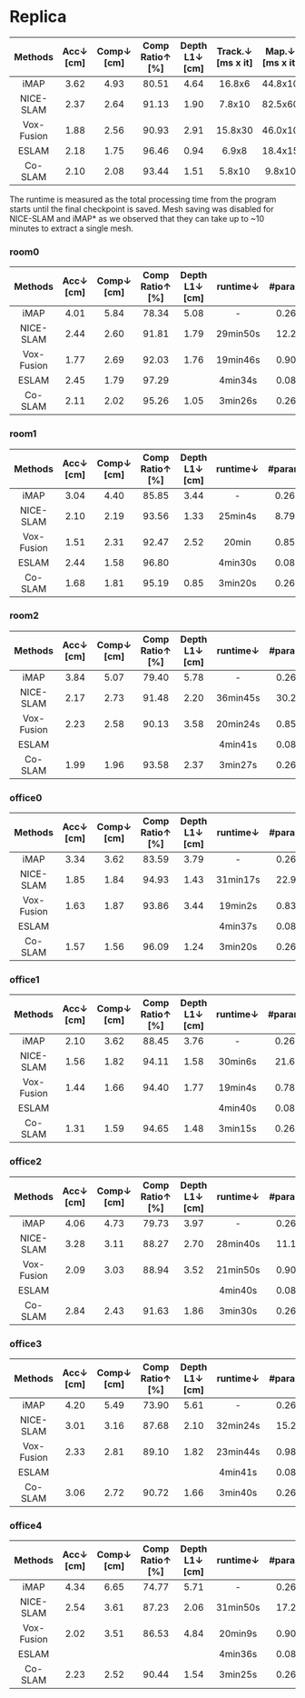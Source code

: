 # Replica

|  Methods   | Acc↓<br/>[cm] | Comp↓<br/>[cm] | Comp<br/>Ratio↑<br/>[%] | Depth <br/>L1↓<br/>[cm] | Track.↓<br/>[ms x it] | Map.↓<br/>[ms x it] | Track.<br/>FPS↑ | Map.<br/>FPS↑ | #param↓ | 
|:----------:|:-------------:|:--------------:|:-----------------------:|:-----------------------:|:---------------------:|:-------------------:|-----------------|---------------|:-------:|
|    iMAP    |     3.62      |      4.93      |          80.51          |          4.64           |        16.8x6         |       44.8x10       | 9.92            | 2.23          |  0.26M  |
| NICE-SLAM  |     2.37      |      2.64      |          91.13          |          1.90           |        7.8x10         |       82.5x60       | 13.70           | 0.20          |  17.4M  |
| Vox-Fusion |     1.88      |      2.56      |          90.93          |          2.91           |        15.8x30        |       46.0x10       | 2.11            | 2.17          |  0.87M  |
|   ESLAM    |     2.18      |      1.75      |          96.46          |          0.94           |         6.9x8         |       18.4x15       | 18.11           | 3.62          |  0.08   |
|  Co-SLAM   |     2.10      |      2.08      |          93.44          |          1.51           |        5.8x10         |       9.8x10        | 17.24           | 10.20         |  0.26M  |

The runtime is measured as the total processing time from the program starts until the final checkpoint is saved.
Mesh saving was disabled for NICE-SLAM and iMAP* as we observed that they can take up to ~10 minutes to extract a single mesh.

### room0

|  Methods   | Acc↓<br/>[cm] | Comp↓<br/>[cm] | Comp<br/>Ratio↑<br/>[%] | Depth <br/>L1↓<br/>[cm] | runtime↓ | #param↓ | 
|:----------:|:-------------:|:--------------:|:-----------------------:|:-----------------------:|:--------:|:-------:|
|    iMAP    |     4.01      |      5.84      |          78.34          |          5.08           |    -     |  0.26M  |
| NICE-SLAM  |     2.44      |      2.60      |          91.81          |          1.79           | 29min50s |  12.2M  |
| Vox-Fusion |     1.77      |      2.69      |          92.03          |          1.76           | 19min46s |  0.90M  |
|   ESLAM    |     2.45      |      1.79      |          97.29          |                         | 4min34s  |  0.08M  |
|  Co-SLAM   |     2.11      |      2.02      |          95.26          |          1.05           | 3min26s  |  0.26M  |

### room1

|  Methods   | Acc↓<br/>[cm] | Comp↓<br/>[cm] | Comp<br/>Ratio↑<br/>[%] | Depth <br/>L1↓<br/>[cm] | runtime↓ | #param↓ | 
|:----------:|:-------------:|:--------------:|:-----------------------:|:-----------------------:|:--------:|:-------:|
|    iMAP    |     3.04      |      4.40      |          85.85          |          3.44           |    -     |  0.26M  |
| NICE-SLAM  |     2.10      |      2.19      |          93.56          |          1.33           | 25min4s  |  8.79M  |
| Vox-Fusion |     1.51      |      2.31      |          92.47          |          2.52           |  20min   |  0.85M  |
|   ESLAM    |     2.44      |      1.58      |          96.80          |                         | 4min30s  |  0.08M  |
|  Co-SLAM   |     1.68      |      1.81      |          95.19          |          0.85           | 3min20s  |  0.26M  |


### room2

|  Methods   | Acc↓<br/>[cm] | Comp↓<br/>[cm] | Comp<br/>Ratio↑<br/>[%] | Depth <br/>L1↓<br/>[cm] | runtime↓ | #param↓ | 
|:----------:|:-------------:|:--------------:|:-----------------------:|:-----------------------:|:--------:|:-------:|
|    iMAP    |     3.84      |      5.07      |          79.40          |          5.78           |    -     |  0.26M  |
| NICE-SLAM  |     2.17      |      2.73      |          91.48          |          2.20           | 36min45s |  30.2M  |
| Vox-Fusion |     2.23      |      2.58      |          90.13          |          3.58           | 20min24s |  0.85M  |
|   ESLAM    |               |                |                         |                         | 4min41s  |  0.08M  |
|  Co-SLAM   |     1.99      |      1.96      |          93.58          |          2.37           | 3min27s  |  0.26M  |


### office0

|  Methods   | Acc↓<br/>[cm] | Comp↓<br/>[cm] | Comp<br/>Ratio↑<br/>[%] | Depth <br/>L1↓<br/>[cm] | runtime↓ | #param↓ | 
|:----------:|:-------------:|:--------------:|:-----------------------:|:-----------------------:|:--------:|:-------:|
|    iMAP    |     3.34      |      3.62      |          83.59          |          3.79           |    -     |  0.26M  |
| NICE-SLAM  |     1.85      |      1.84      |          94.93          |          1.43           | 31min17s |  22.9M  |
| Vox-Fusion |     1.63      |      1.87      |          93.86          |          3.44           | 19min2s  |  0.83M  |
|   ESLAM    |               |                |                         |                         | 4min37s  |  0.08M  |
|  Co-SLAM   |     1.57      |      1.56      |          96.09          |          1.24           | 3min20s  |  0.26M  |


### office1

|  Methods   | Acc↓<br/>[cm] | Comp↓<br/>[cm] | Comp<br/>Ratio↑<br/>[%] | Depth <br/>L1↓<br/>[cm] | runtime↓ | #param↓ | 
|:----------:|:-------------:|:--------------:|:-----------------------:|:-----------------------:|:--------:|:-------:|
|    iMAP    |     2.10      |      3.62      |          88.45          |          3.76           |    -     |  0.26M  |
| NICE-SLAM  |     1.56      |      1.82      |          94.11          |          1.58           | 30min6s  |  21.6M  |
| Vox-Fusion |     1.44      |      1.66      |          94.40          |          1.77           | 19min4s  |  0.78M  |
|   ESLAM    |               |                |                         |                         | 4min40s  |  0.08M  |
|  Co-SLAM   |     1.31      |      1.59      |          94.65          |          1.48           | 3min15s  |  0.26M  |


### office2

|  Methods   | Acc↓<br/>[cm] | Comp↓<br/>[cm] | Comp<br/>Ratio↑<br/>[%] | Depth <br/>L1↓<br/>[cm] | runtime↓ | #param↓ | 
|:----------:|:-------------:|:--------------:|:-----------------------:|:-----------------------:|:--------:|:-------:|
|    iMAP    |     4.06      |      4.73      |          79.73          |          3.97           |    -     |  0.26M  |
| NICE-SLAM  |     3.28      |      3.11      |          88.27          |          2.70           | 28min40s |  11.1M  |
| Vox-Fusion |     2.09      |      3.03      |          88.94          |          3.52           | 21min50s |  0.90M  |
|   ESLAM    |               |                |                         |                         | 4min40s  |  0.08M  |
|  Co-SLAM   |     2.84      |      2.43      |          91.63          |          1.86           | 3min30s  |  0.26M  |


### office3

|  Methods   | Acc↓<br/>[cm] | Comp↓<br/>[cm] | Comp<br/>Ratio↑<br/>[%] | Depth <br/>L1↓<br/>[cm] | runtime↓ | #param↓ | 
|:----------:|:-------------:|:--------------:|:-----------------------:|:-----------------------:|:--------:|:-------:|
|    iMAP    |     4.20      |      5.49      |          73.90          |          5.61           |    -     |  0.26M  |
| NICE-SLAM  |     3.01      |      3.16      |          87.68          |          2.10           | 32min24s |  15.2M  |
| Vox-Fusion |     2.33      |      2.81      |          89.10          |          1.82           | 23min44s |  0.98M  |
|   ESLAM    |               |                |                         |                         | 4min41s  |  0.08M  |
|  Co-SLAM   |     3.06      |      2.72      |          90.72          |          1.66           | 3min40s  |  0.26M  |


### office4

|  Methods   | Acc↓<br/>[cm] | Comp↓<br/>[cm] | Comp<br/>Ratio↑<br/>[%] | Depth <br/>L1↓<br/>[cm] | runtime↓ | #param↓ | 
|:----------:|:-------------:|:--------------:|:-----------------------:|:-----------------------:|:--------:|:-------:|
|    iMAP    |     4.34      |      6.65      |          74.77          |          5.71           |    -     |  0.26M  |
| NICE-SLAM  |     2.54      |      3.61      |          87.23          |          2.06           | 31min50s |  17.2M  |
| Vox-Fusion |     2.02      |      3.51      |          86.53          |          4.84           | 20min9s  |  0.90M  |
|   ESLAM    |               |                |                         |                         | 4min36s  |  0.08M  |
|  Co-SLAM   |     2.23      |      2.52      |          90.44          |          1.54           | 3min25s  |  0.26M  |

